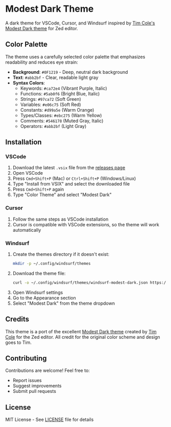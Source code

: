 # Modest Dark Theme

A dark theme for VSCode, Cursor, and Windsurf inspired by [Tim Cole's Modest Dark theme](https://github.com/timcole/modest-dark) for Zed editor.

## Color Palette

The theme uses a carefully selected color palette that emphasizes readability and reduces eye strain:

- **Background**: `#0F1219` - Deep, neutral dark background
- **Text**: `#abb2bf` - Clear, readable light gray
- **Syntax Colors**:
  - Keywords: `#ca72e4` (Vibrant Purple, Italic)
  - Functions: `#5ab0f6` (Bright Blue, Italic)
  - Strings: `#97ca72` (Soft Green)
  - Variables: `#e06c75` (Soft Red)
  - Constants: `#d99a5e` (Warm Orange)
  - Types/Classes: `#ebc275` (Warm Yellow)
  - Comments: `#546178` (Muted Gray, Italic)
  - Operators: `#abb2bf` (Light Gray)

## Installation

### VSCode

1. Download the latest `.vsix` file from the [releases page](https://github.com/fourcolors/modest-dark-theme/releases)
2. Open VSCode
3. Press `Cmd+Shift+P` (Mac) or `Ctrl+Shift+P` (Windows/Linux)
4. Type "Install from VSIX" and select the downloaded file
5. Press `Cmd+Shift+P` again
6. Type "Color Theme" and select "Modest Dark"

### Cursor

1. Follow the same steps as VSCode installation
2. Cursor is compatible with VSCode extensions, so the theme will work automatically

### Windsurf

1. Create the themes directory if it doesn't exist:
   ```bash
   mkdir -p ~/.config/windsurf/themes
   ```
2. Download the theme file:
   ```bash
   curl -o ~/.config/windsurf/themes/windsurf-modest-dark.json https://raw.githubusercontent.com/fourcolors/modest-dark-theme/main/theme/windsurf-modest-dark.json
   ```
3. Open Windsurf settings
4. Go to the Appearance section
5. Select "Modest Dark" from the theme dropdown

## Credits

This theme is a port of the excellent [Modest Dark theme](https://github.com/timcole/modest-dark) created by [Tim Cole](https://github.com/timcole) for the Zed editor. All credit for the original color scheme and design goes to Tim.

## Contributing

Contributions are welcome! Feel free to:
- Report issues
- Suggest improvements
- Submit pull requests

## License

MIT License - See [LICENSE](LICENSE) file for details
